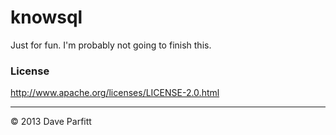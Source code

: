 knowsql
=======


Just for fun. I'm probably not going to finish this.


### License

http://www.apache.org/licenses/LICENSE-2.0.html

---

© 2013 Dave Parfitt
